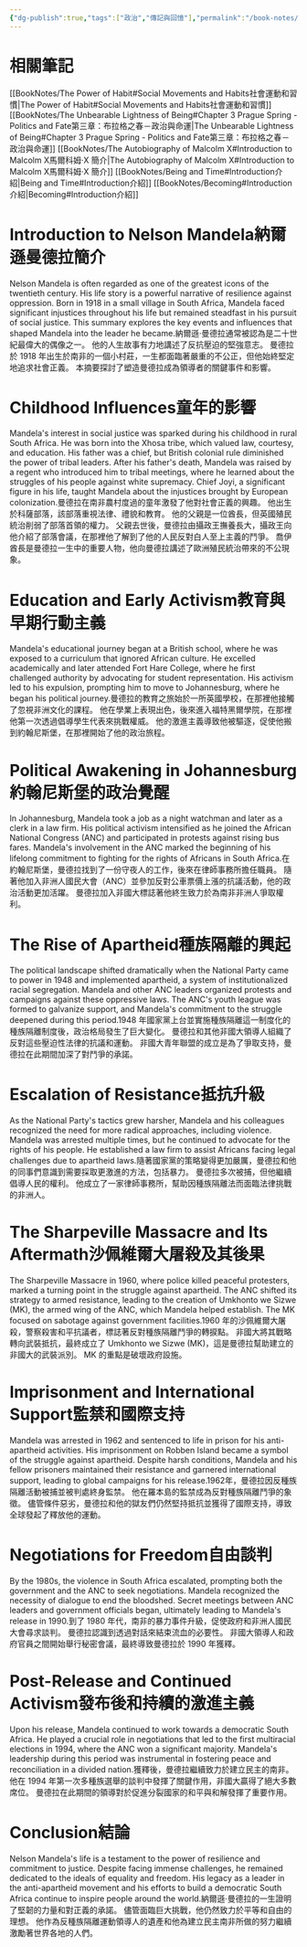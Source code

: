 ```yaml
---
{"dg-publish":true,"tags":["政治","傳記與回憶"],"permalink":"/book-notes/long-walk-to-freedom/","dgPassFrontmatter":true,"created":"2024-11-24T10:41:52.476+08:00","updated":"2024-11-28T13:15:31.431+08:00"}
---
```


# 相關筆記
[[BookNotes/The Power of Habit#Social Movements and Habits社會運動和習慣\|The Power of Habit#Social Movements and Habits社會運動和習慣]]
[[BookNotes/The Unbearable Lightness of Being#Chapter 3 Prague Spring - Politics and Fate第三章：布拉格之春－政治與命運\|The Unbearable Lightness of Being#Chapter 3 Prague Spring - Politics and Fate第三章：布拉格之春－政治與命運]]
[[BookNotes/The Autobiography of Malcolm X#Introduction to Malcolm X馬爾科姆·X 簡介\|The Autobiography of Malcolm X#Introduction to Malcolm X馬爾科姆·X 簡介]]
[[BookNotes/Being and Time#Introduction介紹\|Being and Time#Introduction介紹]]
[[BookNotes/Becoming#Introduction介紹\|Becoming#Introduction介紹]]
# Introduction to Nelson Mandela納爾遜曼德拉簡介

Nelson Mandela is often regarded as one of the greatest icons of the twentieth century. His life story is a powerful narrative of resilience against oppression. Born in 1918 in a small village in South Africa, Mandela faced significant injustices throughout his life but remained steadfast in his pursuit of social justice. This summary explores the key events and influences that shaped Mandela into the leader he became.納爾遜·曼德拉通常被認為是二十世紀最偉大的偶像之一。 他的人生故事有力地講述了反抗壓迫的堅強意志。 曼德拉於 1918 年出生於南非的一個小村莊，一生都面臨著嚴重的不公正，但他始終堅定地追求社會正義。 本摘要探討了塑造曼德拉成為領導者的關鍵事件和影響。

# Childhood Influences童年的影響

Mandela's interest in social justice was sparked during his childhood in rural South Africa. He was born into the Xhosa tribe, which valued law, courtesy, and education. His father was a chief, but British colonial rule diminished the power of tribal leaders. After his father's death, Mandela was raised by a regent who introduced him to tribal meetings, where he learned about the struggles of his people against white supremacy. Chief Joyi, a significant figure in his life, taught Mandela about the injustices brought by European colonization.曼德拉在南非農村度過的童年激發了他對社會正義的興趣。 他出生於科薩部落，該部落重視法律、禮貌和教育。 他的父親是一位酋長，但英國殖民統治削弱了部落首領的權力。 父親去世後，曼德拉由攝政王撫養長大，攝政王向他介紹了部落會議，在那裡他了解到了他的人民反對白人至上主義的鬥爭。 喬伊酋長是曼德拉一生中的重要人物，他向曼德拉講述了歐洲殖民統治帶來的不公現象。

# Education and Early Activism教育與早期行動主義

Mandela's educational journey began at a British school, where he was exposed to a curriculum that ignored African culture. He excelled academically and later attended Fort Hare College, where he first challenged authority by advocating for student representation. His activism led to his expulsion, prompting him to move to Johannesburg, where he began his political journey.曼德拉的教育之旅始於一所英國學校，在那裡他接觸了忽視非洲文化的課程。 他在學業上表現出色，後來進入福特黑爾學院，在那裡他第一次透過倡導學生代表來挑戰權威。 他的激進主義導致他被驅逐，促使他搬到約翰尼斯堡，在那裡開始了他的政治旅程。

# Political Awakening in Johannesburg約翰尼斯堡的政治覺醒

In Johannesburg, Mandela took a job as a night watchman and later as a clerk in a law firm. His political activism intensified as he joined the African National Congress (ANC) and participated in protests against rising bus fares. Mandela's involvement in the ANC marked the beginning of his lifelong commitment to fighting for the rights of Africans in South Africa.在約翰尼斯堡，曼德拉找到了一份守夜人的工作，後來在律師事務所擔任職員。 隨著他加入非洲人國民大會（ANC）並參加反對公車票價上漲的抗議活動，他的政治活動更加活躍。 曼德拉加入非國大標誌著他終生致力於為南非非洲人爭取權利。

# The Rise of Apartheid種族隔離的興起

The political landscape shifted dramatically when the National Party came to power in 1948 and implemented apartheid, a system of institutionalized racial segregation. Mandela and other ANC leaders organized protests and campaigns against these oppressive laws. The ANC's youth league was formed to galvanize support, and Mandela's commitment to the struggle deepened during this period.1948 年國家黨上台並實施種族隔離這一制度化的種族隔離制度後，政治格局發生了巨大變化。 曼德拉和其他非國大領導人組織了反對這些壓迫性法律的抗議和運動。 非國大青年聯盟的成立是為了爭取支持，曼德拉在此期間加深了對鬥爭的承諾。

# Escalation of Resistance抵抗升級

As the National Party's tactics grew harsher, Mandela and his colleagues recognized the need for more radical approaches, including violence. Mandela was arrested multiple times, but he continued to advocate for the rights of his people. He established a law firm to assist Africans facing legal challenges due to apartheid laws.隨著國家黨的策略變得更加嚴厲，曼德拉和他的同事們意識到需要採取更激進的方法，包括暴力。 曼德拉多次被捕，但他繼續倡導人民的權利。 他成立了一家律師事務所，幫助因種族隔離法而面臨法律挑戰的非洲人。

# The Sharpeville Massacre and Its Aftermath沙佩維爾大屠殺及其後果

The Sharpeville Massacre in 1960, where police killed peaceful protesters, marked a turning point in the struggle against apartheid. The ANC shifted its strategy to armed resistance, leading to the creation of Umkhonto we Sizwe (MK), the armed wing of the ANC, which Mandela helped establish. The MK focused on sabotage against government facilities.1960 年的沙佩維爾大屠殺，警察殺害和平抗議者，標誌著反對種族隔離鬥爭的轉捩點。 非國大將其戰略轉向武裝抵抗，最終成立了 Umkhonto we Sizwe (MK)，這是曼德拉幫助建立的非國大的武裝派別。 MK 的重點是破壞政府設施。

# Imprisonment and International Support監禁和國際支持

Mandela was arrested in 1962 and sentenced to life in prison for his anti-apartheid activities. His imprisonment on Robben Island became a symbol of the struggle against apartheid. Despite harsh conditions, Mandela and his fellow prisoners maintained their resistance and garnered international support, leading to global campaigns for his release.1962年，曼德拉因反種族隔離活動被捕並被判處終身監禁。 他在羅本島的監禁成為反對種族隔離鬥爭的象徵。 儘管條件惡劣，曼德拉和他的獄友們仍然堅持抵抗並獲得了國際支持，導致全球發起了釋放他的運動。

# Negotiations for Freedom自由談判

By the 1980s, the violence in South Africa escalated, prompting both the government and the ANC to seek negotiations. Mandela recognized the necessity of dialogue to end the bloodshed. Secret meetings between ANC leaders and government officials began, ultimately leading to Mandela's release in 1990.到了 1980 年代，南非的暴力事件升級，促使政府和非洲人國民大會尋求談判。 曼德拉認識到透過對話來結束流血的必要性。 非國大領導人和政府官員之間開始舉行秘密會議，最終導致曼德拉於 1990 年獲釋。

# Post-Release and Continued Activism發布後和持續的激進主義

Upon his release, Mandela continued to work towards a democratic South Africa. He played a crucial role in negotiations that led to the first multiracial elections in 1994, where the ANC won a significant majority. Mandela's leadership during this period was instrumental in fostering peace and reconciliation in a divided nation.獲釋後，曼德拉繼續致力於建立民主的南非。 他在 1994 年第一次多種族選舉的談判中發揮了關鍵作用，非國大贏得了絕大多數席位。 曼德拉在此期間的領導對於促進分裂國家的和平與和解發揮了重要作用。

# Conclusion結論

Nelson Mandela's life is a testament to the power of resilience and commitment to justice. Despite facing immense challenges, he remained dedicated to the ideals of equality and freedom. His legacy as a leader in the anti-apartheid movement and his efforts to build a democratic South Africa continue to inspire people around the world.納爾遜·曼德拉的一生證明了堅韌的力量和對正義的承諾。 儘管面臨巨大挑戰，他仍然致力於平等和自由的理想。 他作為反種族隔離運動領導人的遺產和他為建立民主南非所做的努力繼續激勵著世界各地的人們。
